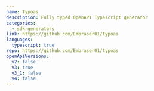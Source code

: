 ```yaml
---
name: Typoas
description: Fully typed OpenAPI Typescript generator
categories:
  - sdk-generators
link: https://github.com/Embraser01/typoas
languages:
  typescript: true
repo: https://github.com/Embraser01/typoas
openApiVersions:
  v2: false
  v3: true
  v3_1: false
  v4: false
---
```


